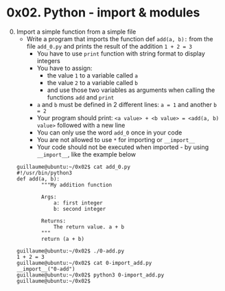 # 0x02. Python - import & modules

0. Import a simple function from a simple file
	- Write a program that imports the function def `add(a, b):` from the file `add_0.py` and prints the result of the addition `1 + 2 = 3`
		- You have to use `print` function with string format to display integers
		- You have to assign:
			- the value `1` to a variable called `a`
			- the value `2` to a variable called `b`
			- and use those two variables as arguments when calling the functions `add` and `print`
		- `a` and `b` must be defined in 2 different lines: `a = 1` and another `b = 2`
		- Your program should print: `<a value> + <b value> = <add(a, b) value>` followed with a new line
		- You can only use the word `add_0` once in your code
		- You are not allowed to use `*` for importing or `__import__`
		- Your code should not be executed when imported - by using `__import__`, like the example below
	```
	guillaume@ubuntu:~/0x02$ cat add_0.py
	#!/usr/bin/python3
	def add(a, b):
    		"""My addition function

    		Args:
        		a: first integer
        		b: second integer

    		Returns:
        		The return value. a + b
    		"""
    		return (a + b)

	guillaume@ubuntu:~/0x02$ ./0-add.py
	1 + 2 = 3
	guillaume@ubuntu:~/0x02$ cat 0-import_add.py
	__import__("0-add")
	guillaume@ubuntu:~/0x02$ python3 0-import_add.py 
	guillaume@ubuntu:~/0x02$ 
	```
